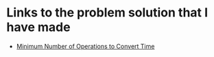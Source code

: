 # Links to the problem solution that I have made
* <a href="https://leetcode.com/problems/minimum-number-of-operations-to-convert-time/">Minimum Number of Operations to Convert Time</a>
